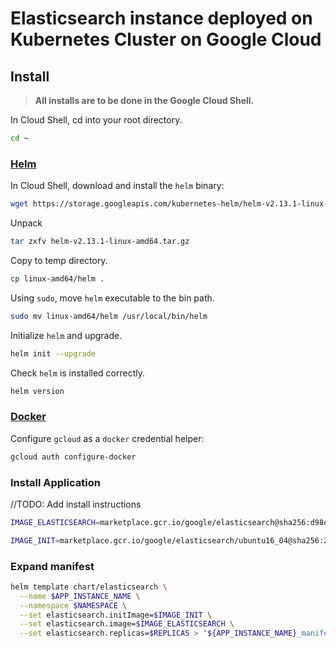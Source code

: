 # Elasticsearch instance deployed on Kubernetes Cluster on Google Cloud

## Install
> **All installs are to be done in the Google Cloud Shell.**

In Cloud Shell, cd into your root directory.
```bash {.copy-clip}
cd ~
```

### [Helm](https://github.com/helm/helm)
In Cloud Shell, download and install the `helm` binary:
```bash {.copy-clip}
wget https://storage.googleapis.com/kubernetes-helm/helm-v2.13.1-linux-amd64.tar.gz
```
Unpack
```bash {.copy-clip}
tar zxfv helm-v2.13.1-linux-amd64.tar.gz
```
Copy to temp directory.
```bash {.copy-clip}
cp linux-amd64/helm .
```

Using `sudo`, move `helm` executable to the bin path.
```bash {.copy-clip}
sudo mv linux-amd64/helm /usr/local/bin/helm
```

Initialize `helm` and upgrade.
```bash {.copy-clip}
helm init --upgrade
```

Check `helm` is installed correctly.
```bash {.copy-clip}
helm version
```

### [Docker](https://docs.docker.com/install/)
Configure `gcloud` as a `docker` credential helper:
```bash {.copy-clip}
gcloud auth configure-docker
```


### Install Application

//TODO: Add install instructions

```bash {.copy-clip}
IMAGE_ELASTICSEARCH=marketplace.gcr.io/google/elasticsearch@sha256:d98e0b6b2567775552dbc22a8c56e258051699b88d1e090175bd88caecbc1d91

IMAGE_INIT=marketplace.gcr.io/google/elasticsearch/ubuntu16_04@sha256:281e570b1c254121ef9db4698554084a809d120aebfe14486c1014d0b6d4d3f5
```

### Expand manifest
```bash {.copy-clip}
helm template chart/elasticsearch \
  --name $APP_INSTANCE_NAME \
  --namespace $NAMESPACE \
  --set elasticsearch.initImage=$IMAGE_INIT \
  --set elasticsearch.image=$IMAGE_ELASTICSEARCH \
  --set elasticsearch.replicas=$REPLICAS > "${APP_INSTANCE_NAME}_manifest.yaml"

```